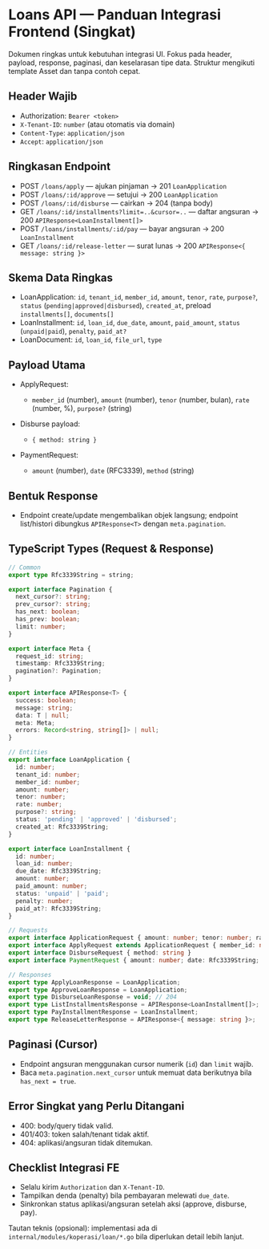 # Loans API — Panduan Integrasi Frontend (Singkat)

Dokumen ringkas untuk kebutuhan integrasi UI. Fokus pada header, payload, response, paginasi, dan keselarasan tipe data. Struktur mengikuti template Asset dan tanpa contoh cepat.

## Header Wajib

- Authorization: `Bearer <token>`
- `X-Tenant-ID`: `number` (atau otomatis via domain)
- `Content-Type`: `application/json`
- `Accept`: `application/json`

## Ringkasan Endpoint

- POST `/loans/apply` — ajukan pinjaman → 201 `LoanApplication`
- POST `/loans/:id/approve` — setujui → 200 `LoanApplication`
- POST `/loans/:id/disburse` — cairkan → 204 (tanpa body)
- GET `/loans/:id/installments?limit=..&cursor=..` — daftar angsuran → 200 `APIResponse<LoanInstallment[]>`
- POST `/loans/installments/:id/pay` — bayar angsuran → 200 `LoanInstallment`
- GET `/loans/:id/release-letter` — surat lunas → 200 `APIResponse<{ message: string }>`

## Skema Data Ringkas

- LoanApplication: `id`, `tenant_id`, `member_id`, `amount`, `tenor`, `rate`, `purpose?`, `status` (`pending|approved|disbursed`), `created_at`, preload `installments[]`, `documents[]`
- LoanInstallment: `id`, `loan_id`, `due_date`, `amount`, `paid_amount`, `status` (`unpaid|paid`), `penalty`, `paid_at?`
- LoanDocument: `id`, `loan_id`, `file_url`, `type`

## Payload Utama

- ApplyRequest:
  - `member_id` (number), `amount` (number), `tenor` (number, bulan), `rate` (number, %), `purpose?` (string)

- Disburse payload:
  - `{ method: string }`

- PaymentRequest:
  - `amount` (number), `date` (RFC3339), `method` (string)

## Bentuk Response

- Endpoint create/update mengembalikan objek langsung; endpoint list/histori dibungkus `APIResponse<T>` dengan `meta.pagination`.

## TypeScript Types (Request & Response)

```ts
// Common
export type Rfc3339String = string;

export interface Pagination {
  next_cursor?: string;
  prev_cursor?: string;
  has_next: boolean;
  has_prev: boolean;
  limit: number;
}

export interface Meta {
  request_id: string;
  timestamp: Rfc3339String;
  pagination?: Pagination;
}

export interface APIResponse<T> {
  success: boolean;
  message: string;
  data: T | null;
  meta: Meta;
  errors: Record<string, string[]> | null;
}

// Entities
export interface LoanApplication {
  id: number;
  tenant_id: number;
  member_id: number;
  amount: number;
  tenor: number;
  rate: number;
  purpose?: string;
  status: 'pending' | 'approved' | 'disbursed';
  created_at: Rfc3339String;
}

export interface LoanInstallment {
  id: number;
  loan_id: number;
  due_date: Rfc3339String;
  amount: number;
  paid_amount: number;
  status: 'unpaid' | 'paid';
  penalty: number;
  paid_at?: Rfc3339String;
}

// Requests
export interface ApplicationRequest { amount: number; tenor: number; rate: number; purpose?: string }
export interface ApplyRequest extends ApplicationRequest { member_id: number }
export interface DisburseRequest { method: string }
export interface PaymentRequest { amount: number; date: Rfc3339String; method: string }

// Responses
export type ApplyLoanResponse = LoanApplication;
export type ApproveLoanResponse = LoanApplication;
export type DisburseLoanResponse = void; // 204
export type ListInstallmentsResponse = APIResponse<LoanInstallment[]>;
export type PayInstallmentResponse = LoanInstallment;
export type ReleaseLetterResponse = APIResponse<{ message: string }>;
```

## Paginasi (Cursor)

- Endpoint angsuran menggunakan cursor numerik (`id`) dan `limit` wajib.
- Baca `meta.pagination.next_cursor` untuk memuat data berikutnya bila `has_next = true`.

## Error Singkat yang Perlu Ditangani

- 400: body/query tidak valid.
- 401/403: token salah/tenant tidak aktif.
- 404: aplikasi/angsuran tidak ditemukan.

## Checklist Integrasi FE

- Selalu kirim `Authorization` dan `X-Tenant-ID`.
- Tampilkan denda (penalty) bila pembayaran melewati `due_date`.
- Sinkronkan status aplikasi/angsuran setelah aksi (approve, disburse, pay).

Tautan teknis (opsional): implementasi ada di `internal/modules/koperasi/loan/*.go` bila diperlukan detail lebih lanjut.

